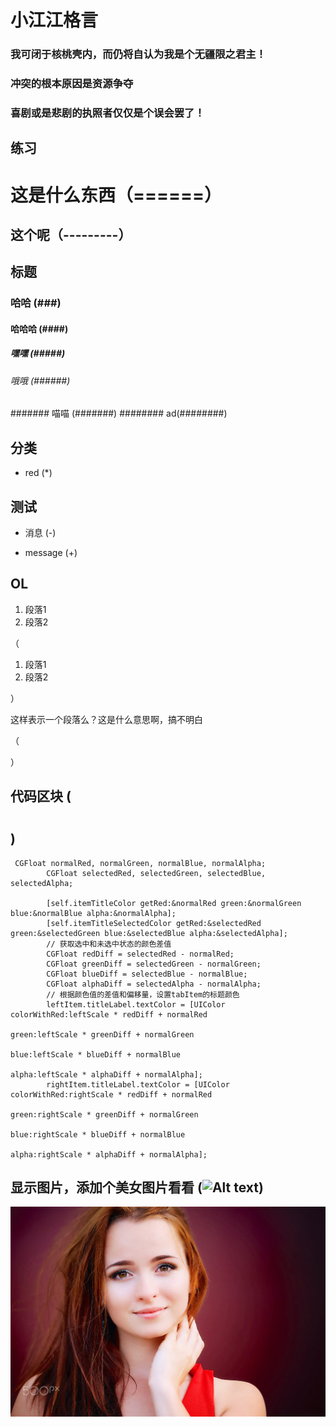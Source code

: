 # 小江江格言
### 我可闭于核桃壳内，而仍将自认为我是个无疆限之君主！
### 冲突的根本原因是资源争夺
### 喜剧或是悲剧的执照者仅仅是个误会罢了！

## 练习

 这是什么东西（======）
 =========
 
 这个呢（---------）
 --------
 




## 标题 
### 哈哈 (###)
#### 哈哈哈 (####)
##### 嘿嘿 (#####)
###### 哦哦 (######)
####### 喵喵 (#######)
######## ad(########)


## 分类 
* red (*)

## 测试
- 消息 (-)
+ message (+)




## OL
<ol>
<li>段落1</li>
<li>段落2</li>
</ol>  （<ol><li>段落1</li><li>段落2</li></ol>）

<p>这样表示一个段落么？这是什么意思啊，搞不明白<p>（<p></p>）

## 代码区块 (<pre><code></code></pre>)
<pre><code> CGFloat normalRed, normalGreen, normalBlue, normalAlpha;
        CGFloat selectedRed, selectedGreen, selectedBlue, selectedAlpha;
        
        [self.itemTitleColor getRed:&normalRed green:&normalGreen blue:&normalBlue alpha:&normalAlpha];
        [self.itemTitleSelectedColor getRed:&selectedRed green:&selectedGreen blue:&selectedBlue alpha:&selectedAlpha];
        // 获取选中和未选中状态的颜色差值
        CGFloat redDiff = selectedRed - normalRed;
        CGFloat greenDiff = selectedGreen - normalGreen;
        CGFloat blueDiff = selectedBlue - normalBlue;
        CGFloat alphaDiff = selectedAlpha - normalAlpha;
        // 根据颜色值的差值和偏移量，设置tabItem的标题颜色
        leftItem.titleLabel.textColor = [UIColor colorWithRed:leftScale * redDiff + normalRed
                                                        green:leftScale * greenDiff + normalGreen
                                                         blue:leftScale * blueDiff + normalBlue
                                                        alpha:leftScale * alphaDiff + normalAlpha];
        rightItem.titleLabel.textColor = [UIColor colorWithRed:rightScale * redDiff + normalRed
                                                         green:rightScale * greenDiff + normalGreen
                                                          blue:rightScale * blueDiff + normalBlue
                                                         alpha:rightScale * alphaDiff + normalAlpha];</code></pre>

 

## 显示图片，添加个美女图片看看 (![Alt text]())
![Alt text](/girl.jpg)


